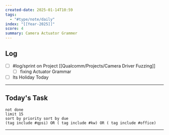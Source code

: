 ```yaml
---
created-date: 2025-01-14T10:59
tags:
  - "#type/note/daily"
index: "[[Year-2025]]"
score: 4
summary: Camera Actuator Grammer
---
```


## Log
- [ ] #log/sprint on Project [[Qualcomm/Projects/Camera Driver Fuzzing]]
	- [ ] fixing Actuator Grammar
- [ ] Its Holiday Today

---

## Today's Task

```tasks
not done
limit 15
sort by priority sort by due
(tag include #qpsi) OR ( tag include #kw) OR ( tag include #office)
```
---

